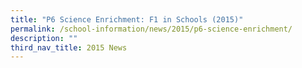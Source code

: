 ```yaml
---
title: "P6 Science Enrichment: F1 in Schools (2015)"
permalink: /school-information/news/2015/p6-science-enrichment/
description: ""
third_nav_title: 2015 News
---
```

